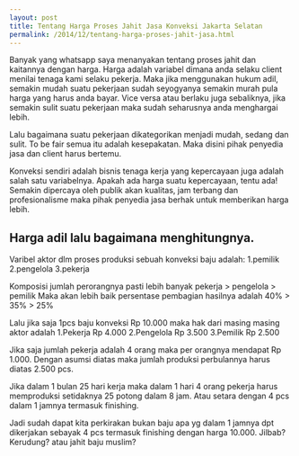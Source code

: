 ```yaml
---
layout: post
title: Tentang Harga Proses Jahit Jasa Konveksi Jakarta Selatan
permalink: /2014/12/tentang-harga-proses-jahit-jasa.html
---
```

Banyak yang whatsapp saya menanyakan tentang proses jahit dan kaitannya dengan harga. Harga adalah variabel dimana anda selaku client menilai tenaga kami selaku pekerja. Maka jika menggunakan hukum adil, semakin mudah suatu pekerjaan sudah seyogyanya semakin murah pula harga yang harus anda bayar. Vice versa atau berlaku juga sebaliknya, jika semakin sulit suatu pekerjaan maka sudah seharusnya anda menghargai lebih. 

Lalu bagaimana suatu pekerjaan dikategorikan menjadi mudah, sedang dan sulit. To be fair semua itu adalah kesepakatan. Maka disini pihak penyedia jasa dan client harus bertemu. 

Konveksi sendiri adalah bisnis tenaga kerja yang kepercayaan juga adalah salah satu variabelnya. Apakah ada harga suatu kepercayaan, tentu ada! Semakin dipercaya oleh publik akan kualitas, jam terbang dan profesionalisme maka pihak penyedia jasa berhak untuk memberikan harga lebih.

## Harga adil lalu bagaimana menghitungnya.
Varibel aktor dlm proses produksi sebuah konveksi baju adalah:
1.pemilik
2.pengelola
3.pekerja 

Komposisi jumlah perorangnya pasti lebih banyak pekerja > pengelola > pemilik Maka akan lebih baik persentase pembagian hasilnya adalah 40% > 35% > 25% 

Lalu jika saja 1pcs baju konveksi Rp 10.000 maka hak dari masing masing aktor adalah
1.Pekerja Rp 4.000
2.Pengelola Rp 3.500
3.Pemilik Rp 2.500 

Jika saja jumlah pekerja adalah 4 orang maka per orangnya mendapat Rp 1.000. Dengan asumsi diatas maka jumlah produksi perbulannya harus diatas 2.500 pcs. 

Jika dalam 1 bulan 25 hari kerja maka dalam 1 hari 4 orang pekerja harus memproduksi setidaknya 25 potong dalam 8 jam. Atau setara dengan 4 pcs dalam 1 jamnya termasuk finishing. 

Jadi sudah dapat kita perkirakan bukan baju apa yg dalam 1 jamnya dpt dikerjakan sebayak 4 pcs termasuk finishing dengan harga 10.000. Jilbab? Kerudung? atau jahit baju muslim?
